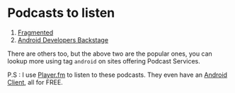# Podcasts to listen

1.  [Fragmented](http://fragmentedpodcast.com/)
2.  [Android Developers Backstage](https://androidbackstage.blogspot.in/)

There are others too, but the above two are the popular ones, you can lookup more using tag `android` on sites offering Podcast Services.

P.S : I use [Player.fm](https://player.fm/) to listen to these podcasts. They even have an [Android Client](https://play.google.com/store/apps/details?id=fm.player&hl=en), all for FREE.